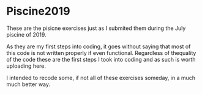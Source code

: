 # Piscine2019

These are the pisicne exercises just as I submited them during the July piscine of 2019. 

As they are my first steps into coding, it goes without saying that most of this code is not written properly if even functional. Regardless of thequality of the code these are the first steps I took into coding and as such is worth uploading here. 

I intended to recode some, if not all of these exercises someday, in a much much better way.

